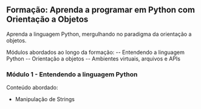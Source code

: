 ## Formação: Aprenda a programar em Python com Orientação a Objetos

Aprenda a linguagem Python, mergulhando no paradigma da orientação a objetos.

Módulos abordados ao longo da formação:
-- Entendendo a linguagem Python
-- Orientação a objetos
-- Ambientes virtuais, arquivos e APIs


### Módulo 1 - Entendendo a linguagem Python
Conteúdo abordado:
  - Manipulação de Strings
